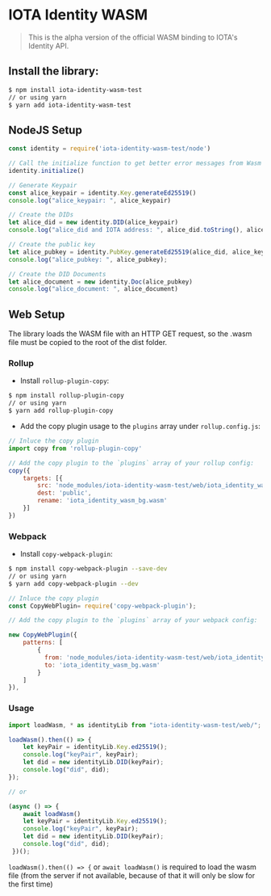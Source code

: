# IOTA Identity WASM

> This is the alpha version of the official WASM binding to IOTA's Identity API.

## Install the library:

```bash
$ npm install iota-identity-wasm-test
// or using yarn
$ yarn add iota-identity-wasm-test
```

## NodeJS Setup

```js
const identity = require('iota-identity-wasm-test/node')

// Call the initialize function to get better error messages from Wasm
identity.initialize()

// Generate Keypair
const alice_keypair = identity.Key.generateEd25519()
console.log("alice_keypair: ", alice_keypair)

// Create the DIDs
let alice_did = new identity.DID(alice_keypair)
console.log("alice_did and IOTA address: ", alice_did.toString(), alice_did.address)

// Create the public key
let alice_pubkey = identity.PubKey.generateEd25519(alice_did, alice_keypair.public)
console.log("alice_pubkey: ", alice_pubkey);

// Create the DID Documents
let alice_document = new identity.Doc(alice_pubkey)
console.log("alice_document: ", alice_document)
```

## Web Setup

The library loads the WASM file with an HTTP GET request, so the .wasm file must be copied to the root of the dist folder.

### Rollup

- Install `rollup-plugin-copy`:

```bash
$ npm install rollup-plugin-copy
// or using yarn
$ yarn add rollup-plugin-copy
```

- Add the copy plugin usage to the `plugins` array under `rollup.config.js`:

```js
// Inluce the copy plugin
import copy from 'rollup-plugin-copy'

// Add the copy plugin to the `plugins` array of your rollup config:
copy({
    targets: [{
        src: 'node_modules/iota-identity-wasm-test/web/iota_identity_wasm_bg.wasm',
        dest: 'public',
        rename: 'iota_identity_wasm_bg.wasm'
    }]
})
```

### Webpack

- Install `copy-webpack-plugin`:

```bash
$ npm install copy-webpack-plugin --save-dev
// or using yarn
$ yarn add copy-webpack-plugin --dev
```

```js
// Inluce the copy plugin
const CopyWebPlugin= require('copy-webpack-plugin');

// Add the copy plugin to the `plugins` array of your webpack config:

new CopyWebPlugin({
    patterns: [
        {
          from: 'node_modules/iota-identity-wasm-test/web/iota_identity_wasm_bg.wasm',
          to: 'iota_identity_wasm_bg.wasm'
        }
    ]
}),
```

### Usage

```js
import loadWasm, * as identityLib from "iota-identity-wasm-test/web/";

loadWasm().then(() => {
    let keyPair = identityLib.Key.ed25519();
    console.log("keyPair", keyPair);
    let did = new identityLib.DID(keyPair);
    console.log("did", did);
});

// or

(async () => {
    await loadWasm()
    let keyPair = identityLib.Key.ed25519();
    console.log("keyPair", keyPair);
    let did = new identityLib.DID(keyPair);
    console.log("did", did);
 })();

```

`loadWasm().then(() => {` or `await loadWasm()` is required to load the wasm file (from the server if not available, because of that it will only be slow for the first time)
